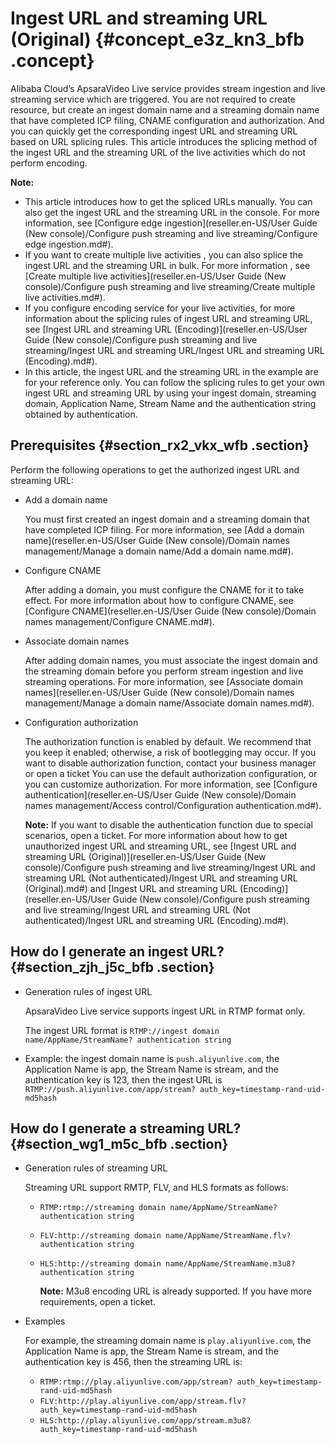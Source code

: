 # Ingest URL and streaming URL \(Original\) {#concept_e3z_kn3_bfb .concept}

Alibaba Cloud’s ApsaraVideo Live service provides stream ingestion and live streaming service which are triggered. You are not required to create resource, but create an ingest domain name and a streaming domain name that have completed ICP filing, CNAME configuration and authorization. And you can quickly get the corresponding ingest URL and streaming URL based on URL splicing rules. This article introduces the splicing method of the ingest URL and the streaming URL of the live activities which do not perform encoding.

**Note:** 

-   This article introduces how to get the spliced URLs manually. You can also get the ingest URL and the streaming URL in the console. For more information, see [Configure edge ingestion](reseller.en-US/User Guide (New console)/Configure push streaming and live streaming/Configure edge ingestion.md#).
-   If you want to create multiple live activities , you can also splice the ingest URL and the streaming URL in bulk. For more information , see [Create multiple live activities](reseller.en-US/User Guide (New console)/Configure push streaming and live streaming/Create multiple live activities.md#).
-   If you configure encoding service for your live activities, for more information about the splicing rules of ingest URL and streaming URL, see [Ingest URL and streaming URL \(Encoding\)](reseller.en-US/User Guide (New console)/Configure push streaming and live streaming/Ingest URL and streaming URL/Ingest URL and streaming URL (Encoding).md#).
-   In this article, the ingest URL and the streaming URL in the example are for your reference only. You can follow the splicing rules to get your own ingest URL and streaming URL by using your ingest domain, streaming domain, Application Name, Stream Name and the authentication string obtained by authentication.

## Prerequisites {#section_rx2_vkx_wfb .section}

Perform the following operations to get the authorized ingest URL and streaming URL:

-   Add a domain name

    You must first created an ingest domain and a streaming domain that have completed ICP filing. For more information, see [Add a domain name](reseller.en-US/User Guide (New console)/Domain names management/Manage a domain name/Add a domain name.md#).

-   Configure CNAME

    After adding a domain, you must configure the CNAME for it to take effect. For more information about how to configure CNAME, see [Configure CNAME](reseller.en-US/User Guide (New console)/Domain names management/Configure CNAME.md#).

-   Associate domain names

    After adding domain names, you must associate the ingest domain and the streaming domain before you perform stream ingestion and live streaming operations. For more information, see [Associate domain names](reseller.en-US/User Guide (New console)/Domain names management/Manage a domain name/Associate domain names.md#).

-   Configuration authorization

    The authorization function is enabled by default. We recommend that you keep it enabled; otherwise, a risk of bootlegging may occur. If you want to disable authorization function, contact your business manager or open a ticket You can use the default authorization configuration, or you can customize authorization. For more information, see [Configure authentication](reseller.en-US/User Guide (New console)/Domain names management/Access control/Configuration authentication.md#).

    **Note:** If you want to disable the authentication function due to special scenarios, open a ticket. For more information about how to get unauthorized ingest URL and streaming URL, see [Ingest URL and streaming URL \(Original\)](reseller.en-US/User Guide (New console)/Configure push streaming and live streaming/Ingest URL and streaming URL (Not authenticated)/Ingest URL and streaming URL (Original).md#) and [Ingest URL and streaming URL \(Encoding\)](reseller.en-US/User Guide (New console)/Configure push streaming and live streaming/Ingest URL and streaming URL (Not authenticated)/Ingest URL and streaming URL (Encoding).md#).


## How do I generate an ingest URL? {#section_zjh_j5c_bfb .section}

-   Generation rules of ingest URL

    ApsaraVideo Live service supports ingest URL in RTMP format only.

    The ingest URL format is `RTMP://ingest domain name/AppName/StreamName? authentication string`

-   Example: the ingest domain name is `push.aliyunlive.com`, the Application Name is app, the Stream Name is stream, and the authentication key is 123, then the ingest URL is `RTMP://push.aliyunlive.com/app/stream? auth_key=timestamp-rand-uid-md5hash`

## How do I generate a streaming URL? {#section_wg1_m5c_bfb .section}

-   Generation rules of streaming URL

    Streaming URL support RMTP, FLV, and HLS formats as follows:

    -   `RTMP:rtmp://streaming domain name/AppName/StreamName? authentication string`
    -   `FLV:http://streaming domain name/AppName/StreamName.flv? authentication string`
    -   `HLS:http://streaming domain name/AppName/StreamName.m3u8? authentication string`

        **Note:** M3u8 encoding URL is already supported. If you have more requirements, open a ticket.

-   Examples

    For example, the streaming domain name is `play.aliyunlive.com`, the Application Name is app, the Stream Name is stream, and the authentication key is 456, then the streaming URL is:

    -   `RTMP:rtmp://play.aliyunlive.com/app/stream? auth_key=timestamp-rand-uid-md5hash`
    -   `FLV:http://play.aliyunlive.com/app/stream.flv? auth_key=timestamp-rand-uid-md5hash`
    -   `HLS:http://play.aliyunlive.com/app/stream.m3u8? auth_key=timestamp-rand-uid-md5hash`

